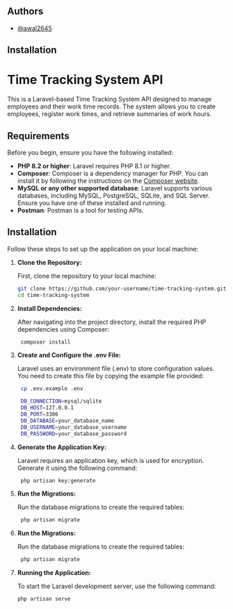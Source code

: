 
## Authors

- [@awal2645](https://github.com/awal2645)


## Installation

# Time Tracking System API

This is a Laravel-based Time Tracking System API designed to manage employees and their work time records. The system allows you to create employees, register work times, and retrieve summaries of work hours.

## Requirements

Before you begin, ensure you have the following installed:

- **PHP 8.2 or higher**: Laravel requires PHP 8.1 or higher.
- **Composer**: Composer is a dependency manager for PHP. You can install it by following the instructions on the [Composer website](https://getcomposer.org/download/).
- **MySQL or any other supported database**: Laravel supports various databases, including MySQL, PostgreSQL, SQLite, and SQL Server. Ensure you have one of these installed and running.
- **Postman**: Postman is a tool for testing APIs.

## Installation

Follow these steps to set up the application on your local machine:

1. **Clone the Repository:**

   First, clone the repository to your local machine:

   ```bash
   git clone https://github.com/your-username/time-tracking-system.git
   cd time-tracking-system

2. **Install Dependencies:**

   After navigating into the project directory, install the required 
   PHP dependencies using Composer:

   ```bash 
    composer install

3. **Create and Configure the .env File:**

    Laravel uses an environment file (.env) to store configuration values. 
    You need to create this file by copying the example file provided:

   ```bash 
    cp .env.example .env

    DB_CONNECTION=mysql/sqlite
    DB_HOST=127.0.0.1
    DB_PORT=3306
    DB_DATABASE=your_database_name
    DB_USERNAME=your_database_username
    DB_PASSWORD=your_database_password

4. **Generate the Application Key:**

    Laravel requires an application key, which is used for encryption. Generate 
    it using the following command:

   ```bash 
    php artisan key:generate

5. **Run the Migrations:**

    Run the database migrations to create the required tables:

   ```bash 
    php artisan migrate

6. **Run the Migrations:**

    Run the database migrations to create the required tables:

   ```bash 
    php artisan migrate
   
   
 7. **Running the Application:**

    To start the Laravel development server, use the following command:
    
    ```bash 
    php artisan serve



